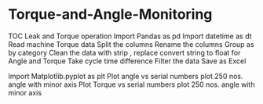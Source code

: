 # Torque-and-Angle-Monitoring
TOC Leak and Torque operation
Import Pandas as pd
Import datetime as dt
Read machine Torque data
Split the columns 
Rename the columns
Group as by category
Clean the data with strip , replace
convert string to float for Angle and Torque
Take cycle time difference
Filter the data 
Save as Excel

Import Matplotlib.pyplot as plt
Plot angle vs serial numbers
plot 250 nos. angle with minor axis
Plot Torque vs serial numbers
plot 250 nos. angle with minor axis
